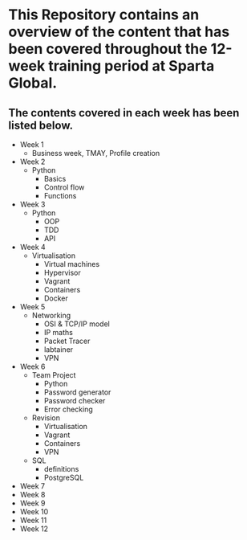 # This Repository contains an overview of the content that has been covered throughout the 12-week training period at Sparta Global.
## The contents covered in each week has been listed below.
- Week 1
  - Business week, TMAY, Profile creation
- Week 2
  - Python
    - Basics
    - Control flow
    - Functions
- Week 3
  - Python
    - OOP
    - TDD
    - API
- Week 4
  - Virtualisation
    - Virtual machines
    - Hypervisor
    - Vagrant
    - Containers
    - Docker
- Week 5
  - Networking
    - OSI & TCP/IP model
    - IP maths
    - Packet Tracer
    - labtainer
    - VPN
- Week 6
  - Team Project
    - Python
    - Password generator
    - Password checker
    - Error checking
  - Revision
    - Virtualisation
    - Vagrant
    - Containers
    - VPN
  - SQL
    - definitions
    - PostgreSQL
- Week 7
- Week 8
- Week 9
- Week 10
- Week 11
- Week 12